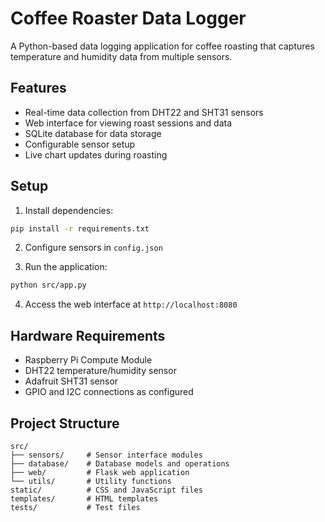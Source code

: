 # Coffee Roaster Data Logger

A Python-based data logging application for coffee roasting that captures temperature and humidity data from multiple sensors.

## Features

- Real-time data collection from DHT22 and SHT31 sensors
- Web interface for viewing roast sessions and data
- SQLite database for data storage
- Configurable sensor setup
- Live chart updates during roasting

## Setup

1. Install dependencies:
```bash
pip install -r requirements.txt
```

2. Configure sensors in `config.json`

3. Run the application:
```bash
python src/app.py
```

4. Access the web interface at `http://localhost:8080`

## Hardware Requirements

- Raspberry Pi Compute Module
- DHT22 temperature/humidity sensor
- Adafruit SHT31 sensor
- GPIO and I2C connections as configured

## Project Structure

```
src/
├── sensors/     # Sensor interface modules
├── database/    # Database models and operations
├── web/         # Flask web application
└── utils/       # Utility functions
static/          # CSS and JavaScript files
templates/       # HTML templates
tests/           # Test files
```